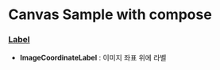 # Canvas Sample with compose

### [Label](https://github.com/Jokwanhee/compose-canvas-sample/tree/main/app/src/main/java/com/kwanhee/canvasproject/label)
- **ImageCoordinateLabel** : 이미지 좌표 위에 라벨

